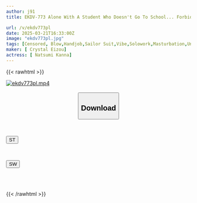```yaml
---
author: j91
title: EKDV-773 Alone With A Student Who Doesn't Go To School... Forbidden Immoral Sex With A Lonely Student Kanna Natsumi Kanna

url: /v/ekdv773pl
date: 2025-03-21T16:33:00Z
image: "ekdv773pl.jpg"
tags: [Censored, Blow,Handjob,Sailor Suit,Vibe,Solowork,Masturbation,Uniform,Mini Skirt,Cunnilingus,Big Tits,Titty Fuck,Cowgirl,Finger Fuck,Electric Massager,69,Slender,Butt,Bloomers,School Uniform,Facesitting,Knee Socks,Huge Cock,Kiss,No Bra]
maker: [ Crystal Eizou]
actress: [ Natsumi Kanna]
---
```



{{< rawhtml >}}

<div class="video" data-videoid="DkwmMrO2xKukePl">
    <a href="javascript:;">
        <img src="/v/ekdv773pl/ekdv773pl.jpg" width="WIDTH" height="HEIGHT" alt="ekdv773pl.mp4" loading="lazy">
    </a>
</div>

<script type="text/javascript" src="https://j91.asia/asset/on-demand-st.js"></script>

<br>
  <link rel="stylesheet" href="https://j91.asia/asset/bs5.css">
  
  <center>
  <button class="btn btn-primary" type="button" data-bs-toggle="collapse" data-bs-target=".multi-collapse" aria-expanded="false" aria-controls="multiCollapseExample1 multiCollapseExample2"><h2>Download</h2></button></center>
</p>
<div class="row">
  <div class="col">
    <div class="collapse multi-collapse" id="multiCollapseExample1">
      <div class="card card-body">
	      	      <br>
<div class="buttons">  
<p><a href="/v/ekdv773pl/st.html" target="_blank"><button class="btn-hover color-3"><i class="fa fa-download"></i> ST</button></a></p></div>
    </div>
  </div>
</div>
  <div class="col">
    <div class="collapse multi-collapse" id="multiCollapseExample2">
      <div class="card card-body">
	      <br>
<div class="buttons">
<p><a href="/v/ekdv773pl/sw.html" target="_blank"><button class="btn-hover color-2"><i class="fa fa-download"></i> SW</button></a></p></div>
<br><br>
      </div>
    </div>
  </div>
</div>

{{< /rawhtml >}}